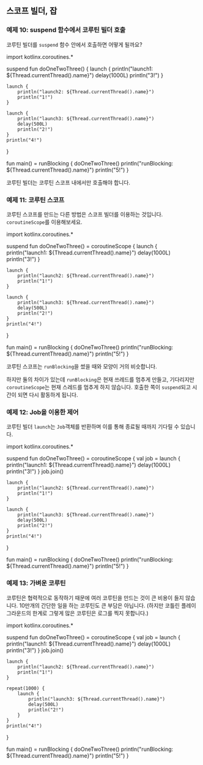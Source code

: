 ## 스코프 빌더, 잡

### 예제 10: suspend 함수에서 코루틴 빌더 호출

코루틴 빌더를 `suspend` 함수 안에서 호출하면 어떻게 될까요?

<div class="kotlin-playground" >
import kotlinx.coroutines.*

suspend fun doOneTwoThree() {
    launch {
        println("launch1: ${Thread.currentThread().name}")
        delay(1000L)
        println("3!")
    }

    launch {
        println("launch2: ${Thread.currentThread().name}")
        println("1!")
    }

    launch {
        println("launch3: ${Thread.currentThread().name}")
        delay(500L)
        println("2!")  
    }
    println("4!")
}

fun main() = runBlocking {
    doOneTwoThree()
    println("runBlocking: ${Thread.currentThread().name}")
    println("5!")
}
</div>

코루틴 빌더는 코루틴 스코프 내에서만 호출해야 합니다.

### 예제 11: 코루틴 스코프

코루틴 스코프를 만드는 다른 방법은 스코프 빌더를 이용하는 것입니다. `coroutineScope`를 이용해보세요.

<div class="kotlin-playground" >
import kotlinx.coroutines.*

suspend fun doOneTwoThree() = coroutineScope {
    launch {
        println("launch1: ${Thread.currentThread().name}")
        delay(1000L)
        println("3!")
    }

    launch {
        println("launch2: ${Thread.currentThread().name}")
        println("1!")
    }

    launch {
        println("launch3: ${Thread.currentThread().name}")
        delay(500L)
        println("2!")  
    }
    println("4!")
}

fun main() = runBlocking {
    doOneTwoThree()
    println("runBlocking: ${Thread.currentThread().name}")
    println("5!")
}
</div>

코루틴 스코프는 `runBlocking`을 썼을 때와 모양이 거의 비슷합니다.

하지만 둘의 차이가 있는데 `runBlocking`은 현재 쓰레드를 멈추게 만들고, 기다리지만 `coroutineScope`는 현재 스레드를 멈추게 하지 않습니다. 호출한 쪽이 `suspend`되고 시간이 되면 다시 활동하게 됩니다.

### 예제 12: Job을 이용한 제어

코루틴 빌더 `launch`는 `Job`객체를 반환하며 이를 통해 종료될 때까지 기다릴 수 있습니다.

<div class="kotlin-playground" >
import kotlinx.coroutines.*

suspend fun doOneTwoThree() = coroutineScope {
    val job = launch {
        println("launch1: ${Thread.currentThread().name}")
        delay(1000L)
        println("3!")
    }
    job.join()

    launch {
        println("launch2: ${Thread.currentThread().name}")
        println("1!")
    }

    launch {
        println("launch3: ${Thread.currentThread().name}")
        delay(500L)
        println("2!")  
    }
    println("4!")
}

fun main() = runBlocking {
    doOneTwoThree()
    println("runBlocking: ${Thread.currentThread().name}")
    println("5!")
}
</div>

### 예제 13: 가벼운 코루틴

코루틴은 협력적으로 동작하기 때문에 여러 코루틴을 만드는 것이 큰 비용이 들지 않습니다. 10만개의 간단한 일을 하는 코루틴도 큰 부담은 아닙니다. (하지만 코틀린 플레이그라운드의 한계로 그렇게 많은 코루틴은 로그를 찍지 못합니다.)

<div class="kotlin-playground" >
import kotlinx.coroutines.*

suspend fun doOneTwoThree() = coroutineScope {
    val job = launch {
        println("launch1: ${Thread.currentThread().name}")
        delay(1000L)
        println("3!")
    }
    job.join()

    launch {
        println("launch2: ${Thread.currentThread().name}")
        println("1!")
    }

    repeat(1000) {
        launch {
            println("launch3: ${Thread.currentThread().name}")
            delay(500L)
            println("2!")  
        }
    }
    println("4!")
}

fun main() = runBlocking {
    doOneTwoThree()
    println("runBlocking: ${Thread.currentThread().name}")
    println("5!")
}
</div>